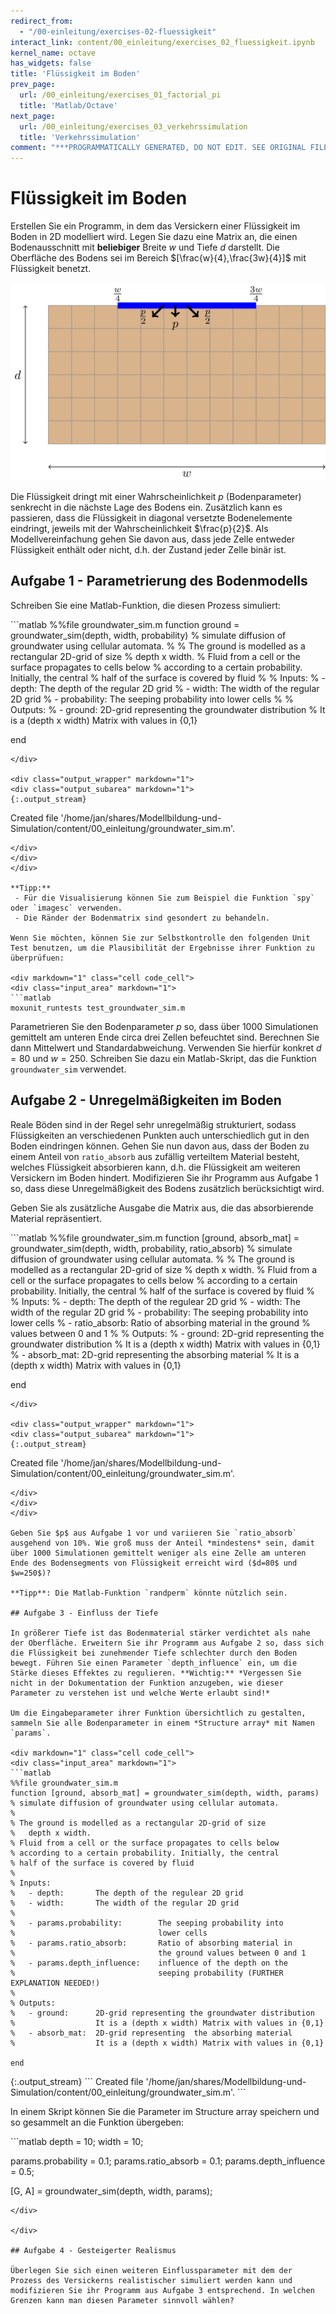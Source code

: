 ```yaml
---
redirect_from:
  - "/00-einleitung/exercises-02-fluessigkeit"
interact_link: content/00_einleitung/exercises_02_fluessigkeit.ipynb
kernel_name: octave
has_widgets: false
title: 'Flüssigkeit im Boden'
prev_page:
  url: /00_einleitung/exercises_01_factorial_pi
  title: 'Matlab/Octave'
next_page:
  url: /00_einleitung/exercises_03_verkehrssimulation
  title: 'Verkehrssimulation'
comment: "***PROGRAMMATICALLY GENERATED, DO NOT EDIT. SEE ORIGINAL FILES IN /content***"
---
```


# Flüssigkeit im Boden

Erstellen Sie ein Programm, in dem das Versickern einer Flüssigkeit im Boden in 2D modelliert wird. Legen Sie dazu eine Matrix an, die einen Bodenausschnitt mit **beliebiger** Breite $w$ und Tiefe $d$ darstellt. Die Oberfläche des Bodens sei im Bereich $[\frac{w}{4},\frac{3w}{4}]$ mit Flüssigkeit benetzt. 

![](../images/fluessigkeit.png)

Die Flüssigkeit dringt mit einer Wahrscheinlichkeit $p$ (Bodenparameter) senkrecht in die nächste Lage des Bodens ein. Zusätzlich kann es passieren, dass die Flüssigkeit in diagonal versetzte Bodenelemente eindringt, jeweils mit der Wahrscheinlichkeit $\frac{p}{2}$. Als Modellvereinfachung gehen Sie davon aus, dass jede Zelle entweder Flüssigkeit enthält oder nicht, d.h. der Zustand jeder Zelle binär ist.

## Aufgabe 1 - Parametrierung des Bodenmodells

Schreiben Sie eine Matlab-Funktion, die diesen Prozess simuliert:

<div markdown="1" class="cell code_cell">
<div class="input_area" markdown="1">
```matlab
%%file groundwater_sim.m
function ground = groundwater_sim(depth, width, probability)
% simulate diffusion of groundwater using cellular automata.
%
% The ground is modelled as a rectangular 2D-grid of size 
%   depth x width. 
% Fluid from a cell or the surface propagates to cells below
% according to a certain probability. Initially, the central 
% half of the surface is covered by fluid
%
% Inputs:
%   - depth:       The depth of the regular 2D grid
%   - width:       The width of the regular 2D grid
%   - probability: The seeping probability into lower cells
%
% Outputs:
%   - ground:      2D-grid representing the groundwater distribution
%                  It is a (depth x width) Matrix with values in {0,1}

end
```
</div>

<div class="output_wrapper" markdown="1">
<div class="output_subarea" markdown="1">
{:.output_stream}
```
Created file '/home/jan/shares/Modellbildung-und-Simulation/content/00_einleitung/groundwater_sim.m'.
```
</div>
</div>
</div>

**Tipp:** 
 - Für die Visualisierung können Sie zum Beispiel die Funktion `spy` oder `imagesc` verwenden.
 - Die Ränder der Bodenmatrix sind gesondert zu behandeln.

Wenn Sie möchten, können Sie zur Selbstkontrolle den folgenden Unit Test benutzen, um die Plausibilität der Ergebnisse ihrer Funktion zu überprüfuen:

<div markdown="1" class="cell code_cell">
<div class="input_area" markdown="1">
```matlab
moxunit_runtests test_groundwater_sim.m
```
</div>

</div>

Parametrieren Sie den Bodenparameter $p$ so, dass über 1000 Simulationen gemittelt am unteren Ende circa drei Zellen befeuchtet sind. Berechnen Sie dann Mittelwert und Standardabweichung. Verwenden Sie hierfür konkret $d=80$ und $w=250$. Schreiben Sie dazu ein Matlab-Skript, das die Funktion `groundwater_sim` verwendet.

## Aufgabe 2 - Unregelmäßigkeiten im Boden

Reale Böden sind in der Regel sehr unregelmäßig strukturiert, sodass Flüssigkeiten an verschiedenen Punkten auch unterschiedlich gut in den Boden eindringen können. Gehen Sie nun davon aus, dass der Boden zu einem Anteil von `ratio_absorb` aus zufällig verteiltem Material besteht, welches Flüssigkeit absorbieren kann, d.h. die Flüssigkeit am weiteren Versickern im Boden hindert. Modifizieren Sie ihr Programm aus Aufgabe 1 so, dass diese Unregelmäßigkeit des Bodens zusätzlich berücksichtigt wird.

Geben Sie als zusätzliche Ausgabe die Matrix aus, die das absorbierende Material repräsentiert.

<div markdown="1" class="cell code_cell">
<div class="input_area" markdown="1">
```matlab
%%file groundwater_sim.m
function [ground, absorb_mat] = groundwater_sim(depth, width, probability, ratio_absorb)
% simulate diffusion of groundwater using cellular automata.
%
% The ground is modelled as a rectangular 2D-grid of size 
%   depth x width. 
% Fluid from a cell or the surface propagates to cells below
% according to a certain probability. Initially, the central 
% half of the surface is covered by fluid
%
% Inputs:
%   - depth:        The depth of the regulear 2D grid
%   - width:        The width of the regular 2D grid
%   - probability:  The seeping probability into lower cells
%   - ratio_absorb: Ratio of absorbing material in the ground
%                   values between 0 and 1
%
% Outputs:
%   - ground:      2D-grid representing the groundwater distribution
%                  It is a (depth x width) Matrix with values in {0,1}
%   - absorb_mat:  2D-grid representing the absorbing material 
%                  It is a (depth x width) Matrix with values in {0,1}

end
```
</div>

<div class="output_wrapper" markdown="1">
<div class="output_subarea" markdown="1">
{:.output_stream}
```
Created file '/home/jan/shares/Modellbildung-und-Simulation/content/00_einleitung/groundwater_sim.m'.
```
</div>
</div>
</div>

Geben Sie $p$ aus Aufgabe 1 vor und variieren Sie `ratio_absorb` ausgehend von 10%. Wie groß muss der Anteil *mindestens* sein, damit über 1000 Simulationen gemittelt weniger als eine Zelle am unteren Ende des Bodensegments von Flüssigkeit erreicht wird ($d=80$ und $w=250$)?

**Tipp**: Die Matlab-Funktion `randperm` könnte nützlich sein.

## Aufgabe 3 - Einfluss der Tiefe

In größerer Tiefe ist das Bodenmaterial stärker verdichtet als nahe der Oberfläche. Erweitern Sie ihr Programm aus Aufgabe 2 so, dass sich die Flüssigkeit bei zunehmender Tiefe schlechter durch den Boden bewegt. Führen Sie einen Parameter `depth_influence` ein, um die Stärke dieses Effektes zu regulieren. **Wichtig:** *Vergessen Sie nicht in der Dokumentation der Funktion anzugeben, wie dieser Parameter zu verstehen ist und welche Werte erlaubt sind!*

Um die Eingabeparameter ihrer Funktion übersichtlich zu gestalten, sammeln Sie alle Bodenparameter in einem *Structure array* mit Namen `params`.

<div markdown="1" class="cell code_cell">
<div class="input_area" markdown="1">
```matlab
%%file groundwater_sim.m
function [ground, absorb_mat] = groundwater_sim(depth, width, params)
% simulate diffusion of groundwater using cellular automata.
%
% The ground is modelled as a rectangular 2D-grid of size 
%   depth x width. 
% Fluid from a cell or the surface propagates to cells below
% according to a certain probability. Initially, the central 
% half of the surface is covered by fluid
%
% Inputs:
%   - depth:       The depth of the regulear 2D grid
%   - width:       The width of the regular 2D grid
%
%   - params.probability:        The seeping probability into 
%                                lower cells
%   - params.ratio_absorb:       Ratio of absorbing material in 
%                                the ground values between 0 and 1
%   - params.depth_influence:    influence of the depth on the
%                                seeping probability (FURTHER EXPLANATION NEEDED!)
%
% Outputs:
%   - ground:      2D-grid representing the groundwater distribution
%                  It is a (depth x width) Matrix with values in {0,1}
%   - absorb_mat:  2D-grid representing  the absorbing material 
%                  It is a (depth x width) Matrix with values in {0,1}

end
```
</div>

<div class="output_wrapper" markdown="1">
<div class="output_subarea" markdown="1">
{:.output_stream}
```
Created file '/home/jan/shares/Modellbildung-und-Simulation/content/00_einleitung/groundwater_sim.m'.
```
</div>
</div>
</div>

In einem Skript können Sie die Parameter im Structure array speichern und so gesammelt an die Funktion übergeben:

<div markdown="1" class="cell code_cell">
<div class="input_area" markdown="1">
```matlab
depth = 10;
width = 10;

params.probability     = 0.1;
params.ratio_absorb    = 0.1;
params.depth_influence = 0.5;

[G, A] = groundwater_sim(depth, width, params);
```
</div>

</div>

## Aufgabe 4 - Gesteigerter Realismus

Überlegen Sie sich einen weiteren Einflussparameter mit dem der Prozess des Versickerns realistischer simuliert werden kann und modifizieren Sie ihr Programm aus Aufgabe 3 entsprechend. In welchen Grenzen kann man diesen Parameter sinnvoll wählen?
